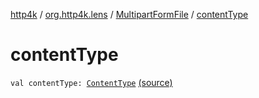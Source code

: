 [http4k](../../index.md) / [org.http4k.lens](../index.md) / [MultipartFormFile](index.md) / [contentType](./content-type.md)

# contentType

`val contentType: `[`ContentType`](../../org.http4k.core/-content-type/index.md) [(source)](https://github.com/http4k/http4k/blob/master/http4k-multipart/src/main/kotlin/org/http4k/lens/parts.kt#L18)